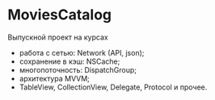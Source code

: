 # MoviesCatalog
Выпускной проект на курсах

- работа с сетью: Network (API, json); 
- сохранение в кэш: NSCache;
- многопоточность: DispatchGroup;
- архитектура MVVM;
- TableView, CollectionView, Delegate, Protocol и прочее. 

